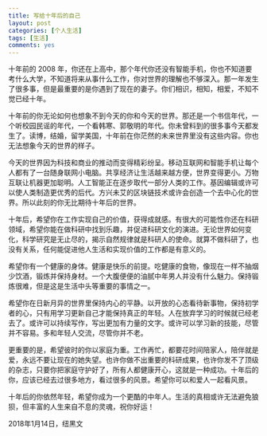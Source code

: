 ```yaml
---
title: 写给十年后的自己
layout: post
categories: [个人生活]
tags: [生活]
comments: yes
---
```


十年前的 2008 年，你还在上高中，那个年代你还没有智能手机，你也不知道要考什么大学，不知道将来从事什么工作，你对世界的理解也不够深入。那一年发生了很多事，但是最重要的是你遇到了现在的妻子。你们相识，相知，相爱，不知不觉已经十年。

十年前的你无论如何也想象不到今天的你和今天的世界。那还是一个书信年代，一个听校园民谣的年代，一个看韩寒、郭敬明的年代。你未曾料到的很多事今天都发生了。读博，结婚，留学美国，十年前在你茫然的未来世界里没有这些内容。你也无法想象今天的世界的样子。

今天的世界因为科技和商业的推动而变得精彩纷呈。移动互联网和智能手机让每个人都有了一台随身联网小电脑。共享经济让生活越来越方便，世界变得更小。万物互联让机器更加聪明。人工智能正在逐步取代一部分人类的工作。基因编辑或许可以使人类制造更优秀的后代。方兴未艾的区块链技术或许会创造一个去中心化的世界。所以此刻的你无比期待十年后的世界。

十年后，希望你在工作实现自己的价值，获得成就感。有很大的可能性你还在科研领域，希望你能在做科研中找到乐趣，并促进科研文化的演进。无论世界如何变化，科学研究是无止尽的，揭示自然规律就是科研人的使命。就算不做科研了，也没有关系，任何能促进他人生活和实现价值的工作都是有意义的。

希望你有一个健康的身体。健康是快乐的前提。吃健康的食物，像现在一样不抽烟少饮酒，锻炼并保持身材。一个大腹便便的油腻中年男人并没有什么魅力。保持锻炼很难，但是这是生活中头等重要的事情之一。

希望你在日新月异的世界里保持内心的平静。以开放的心态看待新事物，保持初学者的心，只有用学习更新自己才能保持真正的年轻。人在放弃学习的时候就已经老去了。或许可以持续写作，写出更加有力量的文字。或许可以学习新的技能，尽管并不容易。多和年轻人交流，尽管你并不老。

更重要的是，希望彼时的你以家庭为重。工作再忙，都要花时间陪家人，陪伴就是爱，永远不要让现在的她失望。也许你做不出重要的科研成果，也许你发不了顶级的杂志，只要你把家庭守护好了，所有人都健康开心，这就是一种成功。十年后的你，应该已经去过很多地方，看过很多的风景。希望你可以和爱人一起看风景。

十年后的你依然年轻，希望你成为一个更酷的中年人。生活的真相或许无法避免狼狈，但丰富的人生来自不息的灵魂，祝你好运！

2018年1月14日，纽黑文